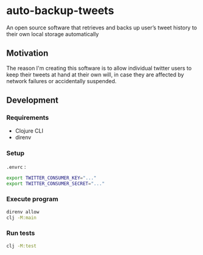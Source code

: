# auto-backup-tweets

An open source software that retrieves and backs up user’s tweet history to their own local storage automatically

## Motivation

The reason I'm creating this software is to allow individual twitter users to keep their tweets at hand at their own will, in case they are affected by network failures or accidentally suspended.

## Development

### Requirements

- Clojure CLI
- direnv

### Setup

``.envrc`` :

```bash
export TWITTER_CONSUMER_KEY="..."
export TWITTER_CONSUMER_SECRET="..."
```

### Execute program

```bash
direnv allow
clj -M:main
```

### Run tests

```bash
clj -M:test
```
